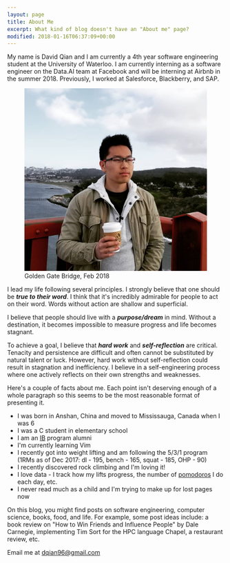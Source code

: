 ```yaml
---
layout: page
title: About Me 
excerpt: What kind of blog doesn't have an "About me" page?
modified: 2018-01-16T06:37:09+00:00
---
```


My name is David Qian and I am currently a 4th year software engineering student at the University of Waterloo.
I am currently interning as a software engineer on the Data.AI team at Facebook and will be interning
at Airbnb in the summer 2018. Previously, I worked at Salesforce, Blackberry, and SAP.

<figure>
    <img src="/images/golden_gate_profile.jpg" alt="image">
    <figcaption>
        Golden Gate Bridge, Feb 2018
    </figcaption>
</figure>

I lead my life following several principles. I strongly believe that one should be **_true to their word_**. I think
that it's incredibly admirable for people to act on their word. Words without action are shallow and superficial.

I believe that people should live with a **_purpose/dream_** in mind.
Without a destination, it becomes impossible to measure progress and life becomes stagnant.

To achieve a goal, I believe that **_hard work_** and **_self-reflection_** are critical. Tenacity and
persistence are difficult and often cannot be substituted by natural talent or luck. However, hard work without
self-reflection could result in stagnation and inefficiency.
I believe in a self-engineering process where one actively reflects on their own strengths and weaknesses.

Here's a couple of facts about me. Each point isn't deserving enough of a whole paragraph so this seems to be
the most reasonable format of presenting it.

* I was born in Anshan, China and moved to Mississauga, Canada when I was 6
* I was a C student in elementary school
* I am an <a class="short-link" target="_blank" href="http://www.ibo.org/">IB</a> program alumni
* I'm currently learning Vim
* I recently got into weight lifting and am following the 5/3/1 program (1RMs as of Dec 2017: dl - 195, bench - 165,
  squat - 185, OHP - 90)
* I recently discovered rock climbing and I'm loving it!
* I love data - I track how my lifts progress, the number of
  <a class="short-link" target="_blank" href="https://en.wikipedia.org/wiki/Pomodoro_Technique">pomodoros</a>
  I do each day, etc.
* I never read much as a child and I'm trying to make up for lost pages now

On this blog, you might find posts on software engineering, computer science, books, food, and life. For example,
some post ideas include: a book review on "How to Win Friends and Influence People" by Dale Carnegie,
implementing Tim Sort for the HPC language Chapel, a restaurant review, etc.

Email me at [dqian96@gmail.com](mailto:dqian96@gmail.com)

